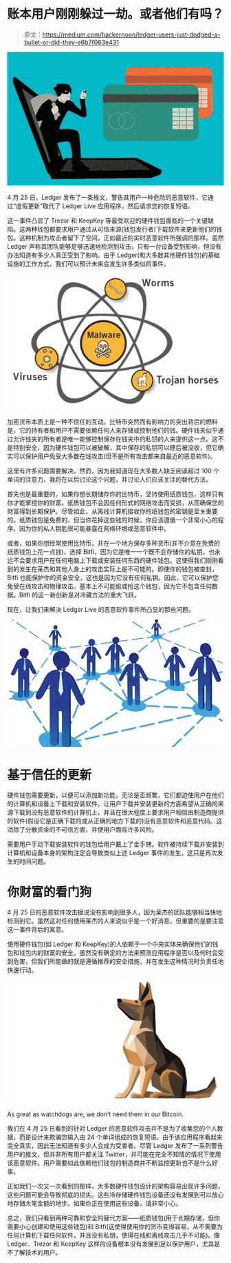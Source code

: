 # 账本用户刚刚躲过一劫。或者他们有吗？

> 原文：<https://medium.com/hackernoon/ledger-users-just-dodged-a-bullet-or-did-they-e6b7f063e431>

![](img/b9d843221ec102c87dff3e63b4d4546a.png)

4 月 25 日，Ledger 发布了一条推文，警告其用户一种危险的恶意软件，它通过“虚假更新”取代了 Ledger Live 应用程序，然后请求您的恢复短语。

这一事件凸显了 Trezor 和 KeepKey 等最受欢迎的硬件钱包面临的一个关键缺陷。这两种钱包都要求用户通过从可信来源(钱包发行者)下载软件来更新他们的钱包。这种机制为攻击者留下了空间，正如最近的实时恶意软件所强调的那样。虽然 Ledger 声称其团队能够足够迅速地检测到攻击，只有一台设备受到影响，但没有办法知道有多少人真正受到了影响。由于 Ledger(和大多数其他硬件钱包)的基础设施的工作方式，我们可以预计未来会发生许多类似的事件。

![](img/6eb361d3e94fbf0a92cb691a144e4f53.png)

加密货币本质上是一种不信任的互动。比特币突然而有影响力的突出背后的燃料是，它的持有者和用户不需要依赖任何人来存储或控制他们的钱。硬件钱夹似乎通过允许钱夹的所有者是唯一能够控制保存在钱夹中的私钥的人来提供这一点。这不是特别安全，因为硬件钱包可以被破解，其中保存的私钥可以随后被没收，但它确实可以保护用户免受大多数在线攻击(但不是所有攻击都来自最近的恶意软件)。

这里有许多问题需要解决。然而，因为我知道现在大多数人缺乏阅读超过 100 个单词的注意力，我将在以后讨论这个问题，并讨论人们应该关注的替代方法。

首先也是最重要的，如果你想长期储存你的比特币，坚持使用纸质钱包，这样只有你才能掌控你的财富。纸质钱包不会因任何形式的网络攻击而受损，从而确保您的财富得到长期保护。尽管如此，从离线计算机接收你的纸钱包的密钥是至关重要的。纸质钱包是免费的，但当你花掉这些钱的时候，你应该遵循一个非常小心的程序，因为你的私人钥匙很可能暴露在网络环境或恶意软件中。

或者，如果你想经常使用比特币，并在一个地方保存多种货币(并不介意在免费的纸质钱包上花一点钱)，选择 Bitfi，因为它是唯一一个既不会存储你的私钥，也永远不会要求用户在任何电脑上下载或安装任何东西的硬件钱包。这使得我们刚刚看到的发生在莱杰和其他人身上的攻击实际上是不可能的。即使你的钱包被查封，Bitfi 也能保护你的资金安全，这也是因为它没有任何私钥。因此，它可以保护您免受在线攻击和物理攻击。基本上不可能偷或抢这个钱包，因为它不包含任何数据。Bitfi 的这一新创新是对冷藏方法的重大飞跃。

现在，让我们来解决 Ledger Live 的恶意软件事件所凸显的那些问题。

![](img/69914279030d857e2c3e592bfa945fe3.png)

# **基于信任的更新**

硬件钱包需要更新，以便可以添加新功能，无论是否频繁，它们都迫使用户在他们的计算机和设备上下载和安装软件。让用户下载并安装更新的方面希望从正确的来源下载到没有恶意软件的计算机上，并且在很大程度上要求用户相信由制造商提供的软件(假设它是正确下载的或从正确的地方下载的)没有恶意软件和恶意代码。这消除了分散资金的不可信方面，并使用户面临许多风险。

需要用户手动下载安装软件的钱包给用户戴上了金手铐。软件被持续下载并安装到计算机和设备本身的架构注定会导致类似上述 Ledger 事件的发生，这只是再次发生的时间问题。

# **你财富的看门狗**

4 月 25 日的恶意软件攻击据说没有影响到很多人，因为莱杰的团队能够相当快地检测到它。虽然这对任何使用莱杰的人来说似乎是一个好消息，但重要的是要注意这一事件背后的寓意。

使用硬件钱包(如 Ledger 和 KeepKey)的人依赖于一个中央实体来确保他们的钱包和钱包内的财富的安全。虽然没有确定的方法来预测应用程序是否以及何时会受到危害，但我们所能做的就是遵循推荐的安全措施，并在发生这种情况时负责任地快速行动。

![](img/f2d47d9886cafa5caf4a2ec9282b59f7.png)

As great as watchdogs are, we don’t need them in our Bitcoin.

我们在 4 月 25 日看到的针对 Ledger 的恶意软件攻击并不是为了收集您的个人数据，而是设计来欺骗您输入由 24 个单词组成的恢复短语。由于该应用程序看起来完全真实，因此无法知道有多少人会成为受害者。尽管 Ledger 发布了一系列警告用户的推文，但并非所有用户都关注 Twitter，并可能在完全不知情的情况下使用该恶意软件。用户需要如此依赖他们钱包的制造商并不断监控更新也不是什么好事。

正如我们一次又一次看到的那样，大多数硬件钱包设计的架构容易出现许多问题，这些问题可能会导致彻底的损失。这些冷存储硬件钱包设备还没有发展到可以放心地存储大笔金额的地步。如果你正在使用这些设备，请非常小心。

总之，我们只看到两种可靠和安全的替代方案——纸质钱包(用于长期存储，但你需要小心创建和使用这些钱包)和 Bitfi(这使得使用你的货币变得容易，从不需要为任何计算机下载任何软件，并且没有私钥，使得在线和离线攻击几乎不可能)。像 Ledger、Trezor 和 KeepKey 这样的设备根本没有发展到足以保护用户，尤其是不了解技术的用户。